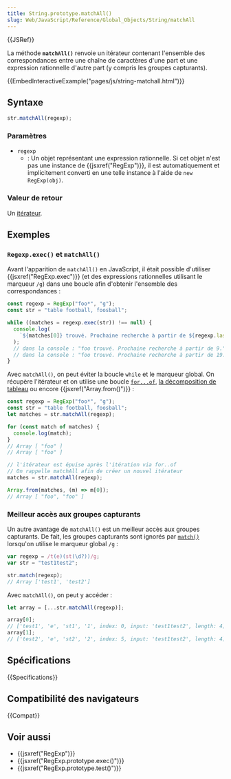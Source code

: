 ```yaml
---
title: String.prototype.matchAll()
slug: Web/JavaScript/Reference/Global_Objects/String/matchAll
---
```


{{JSRef}}

La méthode **`matchAll()`** renvoie un itérateur contenant l'ensemble des correspondances entre une chaîne de caractères d'une part et une expression rationnelle d'autre part (y compris les groupes capturants).

{{EmbedInteractiveExample("pages/js/string-matchall.html")}}

## Syntaxe

```js
str.matchAll(regexp);
```

### Paramètres

- `regexp`
  - : Un objet représentant une expression rationnelle. Si cet objet n'est pas une instance de {{jsxref("RegExp")}}, il est automatiquement et implicitement converti en une telle instance à l'aide de `new RegExp(obj)`.

### Valeur de retour

Un [itérateur](/fr/docs/Web/JavaScript/Guide/Iterators_and_Generators).

## Exemples

### `Regexp.exec()` et `matchAll()`

Avant l'apparition de `matchAll()` en JavaScript, il était possible d'utiliser {{jsxref("RegExp.exec")}} (et des expressions rationnelles utilisant le marqueur `/g`) dans une boucle afin d'obtenir l'ensemble des correspondances :

```js
const regexp = RegExp("foo*", "g");
const str = "table football, foosball";

while ((matches = regexp.exec(str)) !== null) {
  console.log(
    `${matches[0]} trouvé. Prochaine recherche à partir de ${regexp.lastIndex}.`,
  );
  // dans la console : "foo trouvé. Prochaine recherche à partir de 9."
  // dans la console : "foo trouvé. Prochaine recherche à partir de 19."
}
```

Avec `matchAll()`, on peut éviter la boucle `while` et le marqueur global. On récupère l'itérateur et on utilise une boucle [`for...of`](/fr/docs/Web/JavaScript/Reference/Instructions/for...of), [la décomposition de tableau](/fr/docs/Web/JavaScript/Reference/Opérateurs/Syntaxe_décomposition) ou encore {{jsxref("Array.from()")}} :

```js
const regexp = RegExp("foo*", "g");
const str = "table football, foosball";
let matches = str.matchAll(regexp);

for (const match of matches) {
  console.log(match);
}
// Array [ "foo" ]
// Array [ "foo" ]

// l'itérateur est épuise après l'itération via for..of
// On rappelle matchAll afin de créer un nouvel itérateur
matches = str.matchAll(regexp);

Array.from(matches, (m) => m[0]);
// Array [ "foo", "foo" ]
```

### Meilleur accès aux groupes capturants

Un autre avantage de `matchAll()` est un meilleur accès aux groupes capturants. De fait, les groupes capturants sont ignorés par [`match()`](/fr/docs/Web/JavaScript/Reference/Objets_globaux/String/match) lorsqu'on utilise le marqueur global `/g` :

```js
var regexp = /t(e)(st(\d?))/g;
var str = "test1test2";

str.match(regexp);
// Array ['test1', 'test2']
```

Avec `matchAll()`, on peut y accéder :

```js
let array = [...str.matchAll(regexp)];

array[0];
// ['test1', 'e', 'st1', '1', index: 0, input: 'test1test2', length: 4]
array[1];
// ['test2', 'e', 'st2', '2', index: 5, input: 'test1test2', length: 4]
```

## Spécifications

{{Specifications}}

## Compatibilité des navigateurs

{{Compat}}

## Voir aussi

- {{jsxref("RegExp")}}
- {{jsxref("RegExp.prototype.exec()")}}
- {{jsxref("RegExp.prototype.test()")}}
